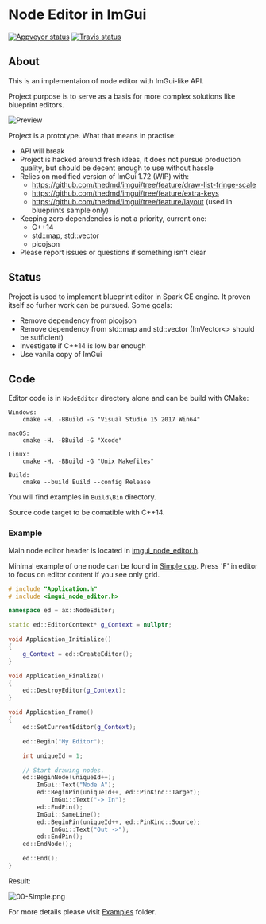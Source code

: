 # Node Editor in ImGui

[![Appveyor status](https://ci.appveyor.com/api/projects/status/lm0io3m8mv7avacp/branch/master?svg=true)](https://ci.appveyor.com/project/thedmd/imgui-node-editor/branch/master)
[![Travis status](https://travis-ci.org/thedmd/imgui-node-editor.svg?branch=master)](https://travis-ci.org/thedmd/imgui-node-editor)


## About

This is an implementaion of node editor with ImGui-like API.

Project purpose is to serve as a basis for more complex solutions like blueprint editors.

![Preview](Screenshots/node_editor_overview.gif)

Project is a prototype. What that means in practise:
 * API will break 
 * Project is hacked around fresh ideas, it does not pursue production quality, but should be decent enough to use without hassle
 * Relies on modified version of ImGui 1.72 (WIP) with:
    - https://github.com/thedmd/imgui/tree/feature/draw-list-fringe-scale
    - https://github.com/thedmd/imgui/tree/feature/extra-keys
    - https://github.com/thedmd/imgui/tree/feature/layout (used in blueprints sample only)
 * Keeping zero dependencies is not a priority, current one:
    - C++14
    - std::map, std::vector
    - picojson
 * Please report issues or questions if something isn't clear
 
## Status

Project is used to implement blueprint editor in Spark CE engine. It proven itself so furher work can be pursued. Some goals:
 * Remove dependency from picojson
 * Remove dependency from std::map and std::vector (ImVector<> should be sufficient)
 * Investigate if C++14 is low bar enough
 * Use vanila copy of ImGui

## Code

Editor code is in `NodeEditor` directory alone and can be build with CMake:
```
Windows:
    cmake -H. -BBuild -G "Visual Studio 15 2017 Win64"

macOS:
    cmake -H. -BBuild -G "Xcode"

Linux:
    cmake -H. -BBuild -G "Unix Makefiles"

Build:
    cmake --build Build --config Release
```
You will find examples in `Build\Bin` directory.

Source code target to be comatible with C++14.

### Example

Main node editor header is located in [imgui_node_editor.h](NodeEditor/Include/imgui_node_editor.h).

Minimal example of one node can be found in [Simple.cpp](Examples/00-Simple/Simple.cpp).
Press 'F' in editor to focus on editor content if you see only grid.
```cpp
# include "Application.h"
# include <imgui_node_editor.h>

namespace ed = ax::NodeEditor;

static ed::EditorContext* g_Context = nullptr;

void Application_Initialize()
{
    g_Context = ed::CreateEditor();
}

void Application_Finalize()
{
    ed::DestroyEditor(g_Context);
}

void Application_Frame()
{
    ed::SetCurrentEditor(g_Context);

    ed::Begin("My Editor");

    int uniqueId = 1;

    // Start drawing nodes.
    ed::BeginNode(uniqueId++);
        ImGui::Text("Node A");
        ed::BeginPin(uniqueId++, ed::PinKind::Target);
            ImGui::Text("-> In");
        ed::EndPin();
        ImGui::SameLine();
        ed::BeginPin(uniqueId++, ed::PinKind::Source);
            ImGui::Text("Out ->");
        ed::EndPin();
    ed::EndNode();

    ed::End();
}
```

Result:

![00-Simple.png](Screenshots/00-Simple.png)

For more details please visit [Examples](Examples) folder.
